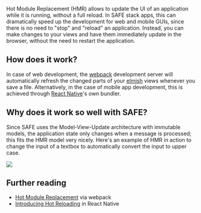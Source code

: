 Hot Module Replacement (HMR) allows to update the UI of an application while it is running, without a full reload. In SAFE stack apps, this can dramatically speed up the development for web and mobile GUIs, since there is no need to "stop" and "reload" an application. Instead, you can make changes to your views and have them immediately update in the browser, without the need to restart the application.

## How does it work?
In case of web development, the [webpack](https://webpack.js.org/) development server will automatically refresh the changed parts of your [elmish](https://github.com/elmish/elmish) views whenever you save a file. Alternatively, in the case of mobile app development, this is achieved through [React Native](https://facebook.github.io/react-native/)'s own bundler.

## Why does it work so well with SAFE?
Since SAFE uses the Model-View-Update architecture with immutable models, the application state only changes when a message is processed; this fits the HMR model very nicely. Here's an example of HMR in action to change the input of a textbox to automatically convert the input to upper case.

![](https://user-images.githubusercontent.com/1781813/39061043-5aa3737e-44c3-11e8-9789-029b285f180c.gif)

## Further reading
* [Hot Module Replacement](https://webpack.js.org/concepts/hot-module-replacement/) via webpack
* [Introducing Hot Reloading](https://facebook.github.io/react-native/blog/2016/03/24/introducing-hot-reloading.html) in React Native
